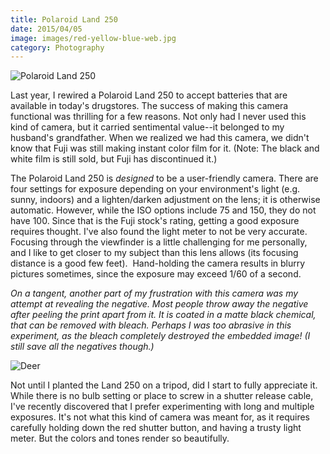 ```yaml
---
title: Polaroid Land 250
date: 2015/04/05
image: images/red-yellow-blue-web.jpg
category: Photography
---
```


![Polaroid Land 250](../images/polaroid-land-250.jpeg)

Last year, I rewired a Polaroid Land 250 to accept batteries that are available in today's drugstores. The success of making this camera functional was thrilling for a few reasons. Not only had I never used this kind of camera, but it carried sentimental value--it belonged to my husband's grandfather. When we realized we had this camera, we didn't know that Fuji was still making instant color film for it. (Note: The black and white film is still sold, but Fuji has discontinued it.)

The Polaroid Land 250 is _designed_ to be a user-friendly camera. There are four settings for exposure depending on your environment's light (e.g. sunny, indoors) and a lighten/darken adjustment on the lens; it is otherwise automatic. However, while the ISO options include 75 and 150, they do not have 100. Since that is the Fuji stock's rating, getting a good exposure requires thought. I've also found the light meter to not be very accurate. Focusing through the viewfinder is a little challenging for me personally, and I like to get closer to my subject than this lens allows (its focusing distance is a good few feet).  Hand-holding the camera results in blurry pictures sometimes, since the exposure may exceed 1/60 of a second.

_On a tangent, another part of my frustration with this camera was my attempt at revealing the negative. Most people throw away the negative after peeling the print apart from it. It is coated in a matte black chemical, that can be removed with bleach. Perhaps I was too abrasive in this experiment, as the bleach completely destroyed the embedded image! (I still save all the negatives though.)_

![Deer](../images/chris-deer-web.jpg)

Not until I planted the Land 250 on a tripod, did I start to fully appreciate it. While there is no bulb setting or place to screw in a shutter release cable, I've recently discovered that I prefer experimenting with long and multiple exposures. It's not what this kind of camera was meant for, as it requires carefully holding down the red shutter button, and having a trusty light meter. But the colors and tones render so beautifully.
